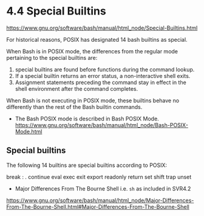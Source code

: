 # 4.4 Special Builtins

https://www.gnu.org/software/bash/manual/html_node/Special-Builtins.html

For historical reasons, POSIX has designated 14 bash builtins as special.

When Bash is in POSIX mode, the differences from the regular mode pertaining to the special builtins are:
1. special builtins are found before functions during the command lookup.
2. If a special builtin returns an error status, a non-interactive shell exits.
3. Assignment statements preceding the command stay in effect in the shell environment after the command completes.


When Bash is not executing in POSIX mode, these builtins behave no differently than the rest of the Bash builtin commands.

* The Bash POSIX mode is described in Bash POSIX Mode.
https://www.gnu.org/software/bash/manual/html_node/Bash-POSIX-Mode.html


## Special builtins

The following 14 builtins are special builtins according to POSIX:

break       :          .         continue
eval        exec       exit      export
readonly    return     set       shift
trap        unset







* Major Differences From The Bourne Shell i.e. `sh` as included in SVR4.2

https://www.gnu.org/software/bash/manual/html_node/Major-Differences-From-The-Bourne-Shell.html#Major-Differences-From-The-Bourne-Shell
